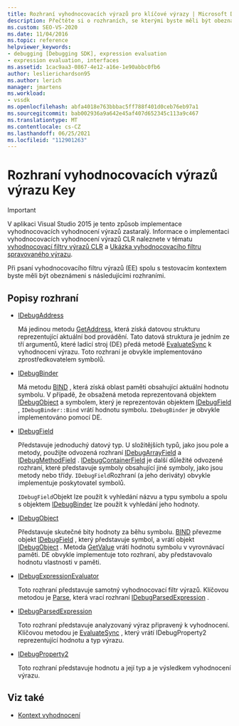 ```yaml
---
title: Rozhraní vyhodnocovacích výrazů pro klíčové výrazy | Microsoft Docs
description: Přečtěte si o rozhraních, se kterými byste měli být obeznámeni při psaní vyhodnocení výrazu, spolu s kontextem vyhodnocení.
ms.custom: SEO-VS-2020
ms.date: 11/04/2016
ms.topic: reference
helpviewer_keywords:
- debugging [Debugging SDK], expression evaluation
- expression evaluation, interfaces
ms.assetid: 1cac9aa3-0867-4e12-a16e-1e90abbc0fb6
author: leslierichardson95
ms.author: lerich
manager: jmartens
ms.workload:
- vssdk
ms.openlocfilehash: abfa4018e763bbbac5ff788f401d0ceb76eb97a1
ms.sourcegitcommit: bab002936a9a642e45af407d652345c113a9c467
ms.translationtype: MT
ms.contentlocale: cs-CZ
ms.lasthandoff: 06/25/2021
ms.locfileid: "112901263"
---
```

# <a name="key-expression-evaluator-interfaces"></a>Rozhraní vyhodnocovacích výrazů výrazu Key
> [!IMPORTANT]
> V aplikaci Visual Studio 2015 je tento způsob implementace vyhodnocovacích vyhodnocení výrazů zastaralý. Informace o implementaci vyhodnocovacích vyhodnocení výrazů CLR naleznete v tématu [vyhodnocovací filtry výrazů CLR](https://github.com/Microsoft/ConcordExtensibilitySamples/wiki/CLR-Expression-Evaluators) a [Ukázka vyhodnocovacího filtru spravovaného výrazu](https://github.com/Microsoft/ConcordExtensibilitySamples/wiki/Managed-Expression-Evaluator-Sample).

 Při psaní vyhodnocovacího filtru výrazů (EE) spolu s testovacím kontextem byste měli být obeznámeni s následujícími rozhraními.

## <a name="interface-descriptions"></a>Popisy rozhraní

- [IDebugAddress](../../extensibility/debugger/reference/idebugaddress.md)

     Má jedinou metodu [GetAddress](../../extensibility/debugger/reference/idebugaddress-getaddress.md), která získá datovou strukturu reprezentující aktuální bod provádění. Tato datová struktura je jedním ze tří argumentů, které ladicí stroj (DE) předá metodě [EvaluateSync](../../extensibility/debugger/reference/idebugparsedexpression-evaluatesync.md) k vyhodnocení výrazu. Toto rozhraní je obvykle implementováno zprostředkovatelem symbolů.

- [IDebugBinder](../../extensibility/debugger/reference/idebugbinder.md)

     Má metodu [BIND](../../extensibility/debugger/reference/idebugbinder-bind.md) , která získá oblast paměti obsahující aktuální hodnotu symbolu. V případě, že obsažená metoda reprezentovaná objektem [IDebugObject](../../extensibility/debugger/reference/idebugobject.md) a symbolem, který je reprezentován objektem [IDebugField](../../extensibility/debugger/reference/idebugfield.md) , `IDebugBinder::Bind` vrátí hodnotu symbolu. `IDebugBinder` je obvykle implementováno pomocí DE.

- [IDebugField](../../extensibility/debugger/reference/idebugfield.md)

     Představuje jednoduchý datový typ. U složitějších typů, jako jsou pole a metody, použijte odvozená rozhraní [IDebugArrayField](../../extensibility/debugger/reference/idebugarrayfield.md) a [IDebugMethodField](../../extensibility/debugger/reference/idebugmethodfield.md) . [IDebugContainerField](../../extensibility/debugger/reference/idebugcontainerfield.md) je další důležité odvozené rozhraní, které představuje symboly obsahující jiné symboly, jako jsou metody nebo třídy. `IDebugField`Rozhraní (a jeho deriváty) obvykle implementuje poskytovatel symbolů.

     `IDebugField`Objekt lze použít k vyhledání názvu a typu symbolu a spolu s objektem [IDebugBinder](../../extensibility/debugger/reference/idebugbinder.md) lze použít k vyhledání jeho hodnoty.

- [IDebugObject](../../extensibility/debugger/reference/idebugobject.md)

     Představuje skutečné bity hodnoty za běhu symbolu. [BIND](../../extensibility/debugger/reference/idebugbinder-bind.md) převezme objekt [IDebugField](../../extensibility/debugger/reference/idebugfield.md) , který představuje symbol, a vrátí objekt [IDebugObject](../../extensibility/debugger/reference/idebugobject.md) . Metoda [GetValue](../../extensibility/debugger/reference/idebugobject-getvalue.md) vrátí hodnotu symbolu v vyrovnávací paměti. DE obvykle implementuje toto rozhraní, aby představovalo hodnotu vlastnosti v paměti.

- [IDebugExpressionEvaluator](../../extensibility/debugger/reference/idebugexpressionevaluator.md)

     Toto rozhraní představuje samotný vyhodnocovací filtr výrazů. Klíčovou metodou je [Parse](../../extensibility/debugger/reference/idebugexpressionevaluator-parse.md), která vrací rozhraní [IDebugParsedExpression](../../extensibility/debugger/reference/idebugparsedexpression.md) .

- [IDebugParsedExpression](../../extensibility/debugger/reference/idebugparsedexpression.md)

     Toto rozhraní představuje analyzovaný výraz připravený k vyhodnocení. Klíčovou metodou je [EvaluateSync](../../extensibility/debugger/reference/idebugparsedexpression-evaluatesync.md) , který vrátí IDebugProperty2 reprezentující hodnotu a typ výrazu.

- [IDebugProperty2](../../extensibility/debugger/reference/idebugproperty2.md)

     Toto rozhraní představuje hodnotu a její typ a je výsledkem vyhodnocení výrazu.

## <a name="see-also"></a>Viz také
- [Kontext vyhodnocení](../../extensibility/debugger/evaluation-context.md)
